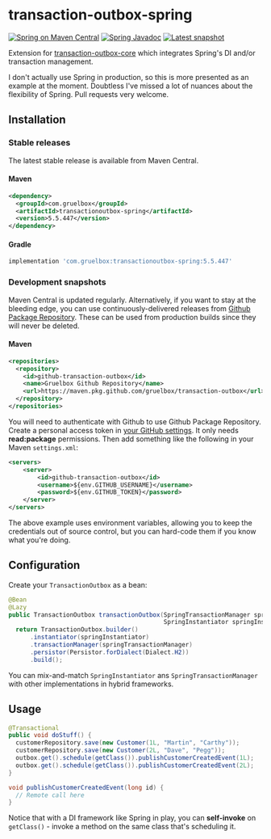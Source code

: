 # transaction-outbox-spring

[![Spring on Maven Central](https://maven-badges.herokuapp.com/maven-central/com.gruelbox/transactionoutbox-spring/badge.svg)](https://maven-badges.herokuapp.com/maven-central/com.gruelbox/transactionoutbox-spring)
[![Spring Javadoc](https://www.javadoc.io/badge/com.gruelbox/transactionoutbox-spring.svg?color=blue)](https://www.javadoc.io/doc/com.gruelbox/transactionoutbox-spring)
[![Latest snapshot](https://img.shields.io/github/v/tag/gruelbox/transaction-outbox?label=snapshot&sort=semver)](#development-snapshots)

Extension for [transaction-outbox-core](../README.md) which integrates Spring's DI and/or transaction management.

I don't actually use Spring in production, so this is more presented as an example at the moment. Doubtless I've missed a lot of nuances about the flexibility of Spring. Pull requests very welcome.

## Installation

### Stable releases

The latest stable release is available from Maven Central.

#### Maven

```xml
<dependency>
  <groupId>com.gruelbox</groupId>
  <artifactId>transactionoutbox-spring</artifactId>
  <version>5.5.447</version>
</dependency>
```

#### Gradle

```groovy
implementation 'com.gruelbox:transactionoutbox-spring:5.5.447'
```

### Development snapshots

Maven Central is updated regularly. Alternatively, if you want to stay at the bleeding edge, you can use continuously-delivered releases from [Github Package Repository](https://github.com/gruelbox/transaction-outbox/packages). These can be used from production builds since they will never be deleted.

#### Maven

```xml
<repositories>
  <repository>
    <id>github-transaction-outbox</id>
    <name>Gruelbox Github Repository</name>
    <url>https://maven.pkg.github.com/gruelbox/transaction-outbox</url>
  </repository>
</repositories>
```

You will need to authenticate with Github to use Github Package Repository. Create a personal access token in [your GitHub settings](https://github.com/settings/tokens). It only needs **read:package** permissions. Then add something like the following in your Maven `settings.xml`:

```xml
<servers>
    <server>
        <id>github-transaction-outbox</id>
        <username>${env.GITHUB_USERNAME}</username>
        <password>${env.GITHUB_TOKEN}</password>
    </server>
</servers>
```

The above example uses environment variables, allowing you to keep the credentials out of source control, but you can hard-code them if you know what you're doing.

## Configuration

Create your `TransactionOutbox` as a bean:

```java
@Bean
@Lazy
public TransactionOutbox transactionOutbox(SpringTransactionManager springTransactionManager,
                                           SpringInstantiator springInstantiator) {
  return TransactionOutbox.builder()
      .instantiator(springInstantiator)
      .transactionManager(springTransactionManager)
      .persistor(Persistor.forDialect(Dialect.H2))
      .build();

```

You can mix-and-match `SpringInstantiator` ans `SpringTransactionManager` with other implementations in hybrid frameworks.

## Usage

```java
@Transactional
public void doStuff() {
  customerRepository.save(new Customer(1L, "Martin", "Carthy"));
  customerRepository.save(new Customer(2L, "Dave", "Pegg"));
  outbox.get().schedule(getClass()).publishCustomerCreatedEvent(1L);
  outbox.get().schedule(getClass()).publishCustomerCreatedEvent(2L);
}

void publishCustomerCreatedEvent(long id) {
  // Remote call here
}
```

Notice that with a DI framework like Spring in play, you can **self-invoke** on `getClass()` - invoke a method on the same class that's scheduling it.
